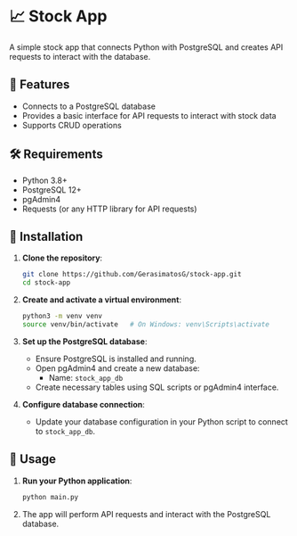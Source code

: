# 📈 Stock App

A simple stock app that connects Python with PostgreSQL and creates API requests to interact with the database.

## 🌟 Features

- Connects to a PostgreSQL database
- Provides a basic interface for API requests to interact with stock data
- Supports CRUD operations

## 🛠️ Requirements

- Python 3.8+
- PostgreSQL 12+
- pgAdmin4
- Requests (or any HTTP library for API requests)

## 🚀 Installation

1. **Clone the repository**:
    ```bash
    git clone https://github.com/GerasimatosG/stock-app.git
    cd stock-app
    ```

2. **Create and activate a virtual environment**:
    ```bash
    python3 -m venv venv
    source venv/bin/activate   # On Windows: venv\Scripts\activate
    ```

3. **Set up the PostgreSQL database**:
    - Ensure PostgreSQL is installed and running.
    - Open pgAdmin4 and create a new database:
      - Name: `stock_app_db`
    - Create necessary tables using SQL scripts or pgAdmin4 interface.

5. **Configure database connection**:
    - Update your database configuration in your Python script to connect to `stock_app_db`.

## 🎉 Usage

1. **Run your Python application**:
    ```bash
    python main.py
    ```

2. The app will perform API requests and interact with the PostgreSQL database.
